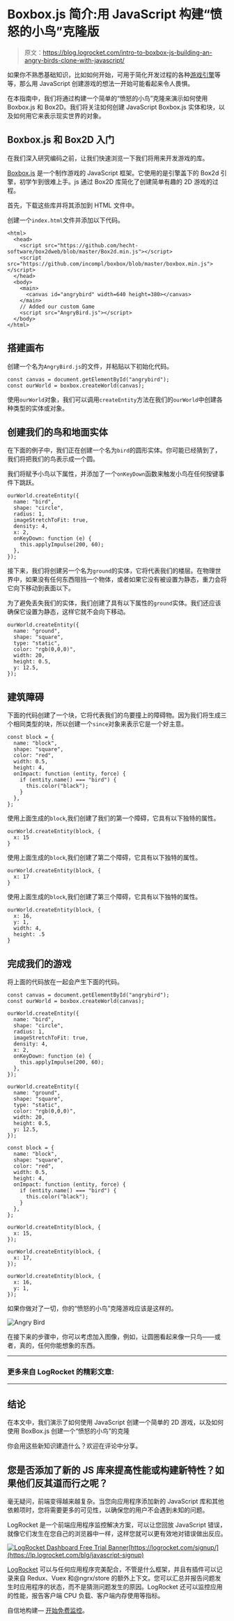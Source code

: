 # Boxbox.js 简介:用 JavaScript 构建“愤怒的小鸟”克隆版

> 原文：<https://blog.logrocket.com/intro-to-boxbox-js-building-an-angry-birds-clone-with-javascript/>

如果你不熟悉基础知识，比如如何开始，可用于简化开发过程的各种[游戏引擎](https://blog.logrocket.com/top-6-javascript-and-html5-game-engines/)等等，那么用 JavaScript 创建游戏的想法一开始可能看起来令人畏惧。

在本指南中，我们将通过构建一个简单的“愤怒的小鸟”克隆来演示如何使用 Boxbox.js 和 Box2D。我们将关注如何创建 JavaScript Boxbox.js 实体和块，以及如何用它来表示现实世界的对象。

## Boxbox.js 和 Box2D 入门

在我们深入研究编码之前，让我们快速浏览一下我们将用来开发游戏的库。

[Boxbox.js](http://incompl.github.io/boxbox/) 是一个制作游戏的 JavaScript 框架。它使用的是引擎盖下的 Box2d 引擎，初学乍到很难上手。js 通过 Box2D 库简化了创建简单有趣的 2D 游戏的过程。

首先，下载这些库并将其添加到 HTML 文件中。

创建一个`index.html`文件并添加以下代码。

```
<html>
  <head>
    <script src="https://github.com/hecht-software/box2dweb/blob/master/Box2d.min.js"></script>
    <script src="https://github.com/incompl/boxbox/blob/master/boxbox.min.js"></script>
  </head>
  <body>
    <main>
      <canvas id="angrybird" width=640 height=380></canvas>
    </main>
    // Added our custom Game
    <script src="AngryBird.js"></script>
  </body>
</html>

```

## 搭建画布

创建一个名为`AngryBird.js`的文件，并粘贴以下初始化代码。

```
const canvas = document.getElementById("angrybird");
const ourWorld = boxbox.createWorld(canvas);

```

使用`ourWorld`对象，我们可以调用`createEntity`方法在我们的`ourWorld`中创建各种类型的实体或对象。

## 创建我们的鸟和地面实体

在下面的例子中，我们正在创建一个名为`bird`的圆形实体。你可能已经猜到了，我们将把我们的鸟表示成一个圆。

我们将赋予小鸟以下属性，并添加了一个`onKeyDown`函数来触发小鸟在任何按键事件下跳跃。

```
ourWorld.createEntity({
  name: "bird",
  shape: "circle",
  radius: 1,
  imageStretchToFit: true,
  density: 4,
  x: 2,
  onKeyDown: function (e) {
    this.applyImpulse(200, 60);
  },
});

```

接下来，我们将创建另一个名为`ground`的实体，它将代表我们的楼层。在物理世界中，如果没有任何东西阻挡一个物体，或者如果它没有被设置为静态，重力会将它向下移动到表面以下。

为了避免丢失我们的实体，我们创建了具有以下属性的`ground`实体。我们还应该确保它设置为静态，这样它就不会向下移动。

```
ourWorld.createEntity({
  name: "ground",
  shape: "square",
  type: "static",
  color: "rgb(0,0,0)",
  width: 20,
  height: 0.5,
  y: 12.5,
});

```

## 建筑障碍

下面的代码创建了一个块，它将代表我们的鸟要撞上的障碍物。因为我们将生成三个相同类型的块，所以创建一个`since`对象来表示它是一个好主意。

```
const block = {
  name: "block",
  shape: "square",
  color: "red",
  width: 0.5,
  height: 4,
  onImpact: function (entity, force) {
    if (entity.name() === "bird") {
      this.color("black");
    }
  },
};

```

使用上面生成的`block`,我们创建了我们的第一个障碍，它具有以下独特的属性。

```
ourWorld.createEntity(block, {
  x: 15
}

```

使用上面生成的`block`,我们创建了第二个障碍，它具有以下独特的属性。

```
ourWorld.createEntity(block, {
  x: 17
}

```

使用上面生成的`block`,我们创建了第三个障碍，它具有以下独特的属性。

```
ourWorld.createEntity(block, {
  x: 16,
  y: 1,
  width: 4,
  height: .5
}

```

## 完成我们的游戏

将上面的代码放在一起会产生下面的代码。

```
const canvas = document.getElementById("angrybird");
const ourWorld = boxbox.createWorld(canvas);

ourWorld.createEntity({
  name: "bird",
  shape: "circle",
  radius: 1,
  imageStretchToFit: true,
  density: 4,
  x: 2,
  onKeyDown: function (e) {
    this.applyImpulse(200, 60);
  },
});

ourWorld.createEntity({
  name: "ground",
  shape: "square",
  type: "static",
  color: "rgb(0,0,0)",
  width: 20,
  height: 0.5,
  y: 12.5,
});

const block = {
  name: "block",
  shape: "square",
  color: "red",
  width: 0.5,
  height: 4,
  onImpact: function (entity, force) {
    if (entity.name() === "bird") {
      this.color("black");
    }
  },
};

ourWorld.createEntity(block, {
  x: 15,
});

ourWorld.createEntity(block, {
  x: 17,
});

ourWorld.createEntity(block, {
  x: 16,
  y: 1,
});

```

如果你做对了一切，你的“愤怒的小鸟”克隆游戏应该是这样的。

![Angry Bird](img/f43772be94e929fe4be5db7619bcc4be.png)

在接下来的步骤中，你可以考虑加入图像，例如，让圆圈看起来像一只鸟——或者，真的，任何你能想象的东西。

* * *

### 更多来自 LogRocket 的精彩文章:

* * *

## 结论

在本文中，我们演示了如何使用 JavaScript 创建一个简单的 2D 游戏，以及如何使用 BoxBox.js 创建一个“愤怒的小鸟”的克隆

你会用这些新知识建造什么？欢迎在评论中分享。

## 您是否添加了新的 JS 库来提高性能或构建新特性？如果他们反其道而行之呢？

毫无疑问，前端变得越来越复杂。当您向应用程序添加新的 JavaScript 库和其他依赖项时，您将需要更多的可见性，以确保您的用户不会遇到未知的问题。

LogRocket 是一个前端应用程序监控解决方案，可以让您回放 JavaScript 错误，就像它们发生在您自己的浏览器中一样，这样您就可以更有效地对错误做出反应。

[![LogRocket Dashboard Free Trial Banner](img/e8a0ab42befa3b3b1ae08c1439527dc6.png)](https://lp.logrocket.com/blg/javascript-signup)[https://logrocket.com/signup/](https://lp.logrocket.com/blg/javascript-signup)

[LogRocket](https://lp.logrocket.com/blg/javascript-signup) 可以与任何应用程序完美配合，不管是什么框架，并且有插件可以记录来自 Redux、Vuex 和@ngrx/store 的额外上下文。您可以汇总并报告问题发生时应用程序的状态，而不是猜测问题发生的原因。LogRocket 还可以监控应用的性能，报告客户端 CPU 负载、客户端内存使用等指标。

自信地构建— [开始免费监控](https://lp.logrocket.com/blg/javascript-signup)。